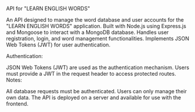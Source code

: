 API for "LEARN ENGLISH WORDS"

An API designed to manage the word database and user accounts for the "LEARN ENGLISH WORDS" application. Built with Node.js using Express.js and Mongoose to interact with a MongoDB database. Handles user registration, login, and word management functionalities. Implements JSON Web Tokens (JWT) for user authentication.

Authentication:

JSON Web Tokens (JWT) are used as the authentication mechanism.
Users must provide a JWT in the request header to access protected routes.
Notes:

All database requests must be authenticated.
Users can only manage their own data.
The API is deployed on a server and available for use with the frontend.

